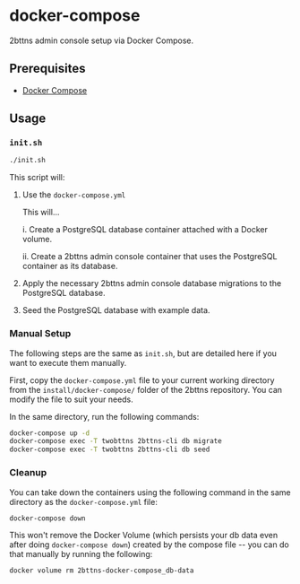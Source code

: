 # docker-compose

2bttns admin console setup via Docker Compose.

## Prerequisites

- [Docker Compose](https://docs.docker.com/compose/install/)

## Usage

### `init.sh`

```bash
./init.sh
```

This script will:

1. Use the `docker-compose.yml`

   This will...

   i. Create a PostgreSQL database container attached with a Docker volume.

   ii. Create a 2bttns admin console container that uses the PostgreSQL container as its database.

2. Apply the necessary 2bttns admin console database migrations to the PostgreSQL database.
3. Seed the PostgreSQL database with example data.

### Manual Setup

The following steps are the same as `init.sh`, but are detailed here if you want to execute them manually.

First, copy the `docker-compose.yml` file to your current working directory from the `install/docker-compose/` folder of the 2bttns repository. You can modify the file to suit your needs.

In the same directory, run the following commands:

```bash
docker-compose up -d
docker-compose exec -T twobttns 2bttns-cli db migrate
docker-compose exec -T twobttns 2bttns-cli db seed
```

### Cleanup

You can take down the containers using the following command in the same directory as the `docker-compose.yml` file:

```bash
docker-compose down
```

This won't remove the Docker Volume (which persists your db data even after doing `docker-compose down`) created by the compose file -- you can do that manually by running the following:

```bash
docker volume rm 2bttns-docker-compose_db-data
```
